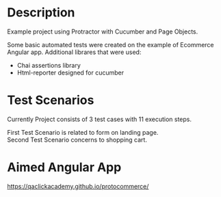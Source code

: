 # Description
Example project using Protractor with Cucumber and Page Objects.

Some basic automated tests were created on the example of Ecommerce Angular app. Additional librares that were used:
- Chai assertions library
- Html-reporter designed for cucumber
 
# Test Scenarios
Currently Project consists of 3 test cases with 11 execution steps.

First Test Scenario is related to form on landing page.
<br>
Second Test Scenario concerns to shopping cart.
<br>
# Aimed Angular App
https://qaclickacademy.github.io/protocommerce/

